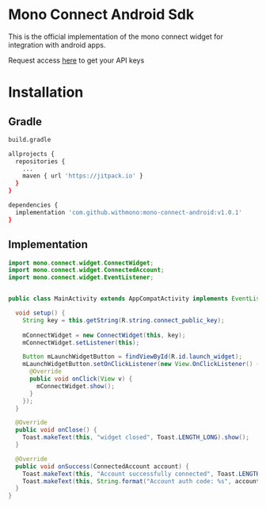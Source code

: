 # Mono Connect Android Sdk

This is the official implementation of the mono connect widget for integration with android apps.

Request access [here](https://app.withmono.com/register) to get your API keys

# Installation

## Gradle

```sh
build.gradle

allprojects {
  repositories {
    ...
    maven { url 'https://jitpack.io' }
  }
}
```

```sh
dependencies {
  implementation 'com.github.withmono:mono-connect-android:v1.0.1'
}
```

## Implementation

```java
import mono.connect.widget.ConnectWidget;
import mono.connect.widget.ConnectedAccount;
import mono.connect.widget.EventListener;


public class MainActivity extends AppCompatActivity implements EventListener {

  void setup() {
    String key = this.getString(R.string.connect_public_key);
    
    mConnectWidget = new ConnectWidget(this, key);
    mConnectWidget.setListener(this);

    Button mLaunchWidgetButton = findViewById(R.id.launch_widget);
    mLaunchWidgetButton.setOnClickListener(new View.OnClickListener() {
      @Override
      public void onClick(View v) {
        mConnectWidget.show();
      }
    });
  }

  @Override
  public void onClose() {
    Toast.makeText(this, "widget closed", Toast.LENGTH_LONG).show();
  }

  @Override
  public void onSuccess(ConnectedAccount account) {
    Toast.makeText(this, "Account successfully connected", Toast.LENGTH_LONG).show();
    Toast.makeText(this, String.format("Account auth code: %s", account.getCode()), Toast.LENGTH_LONG).show();
  }
}
```
